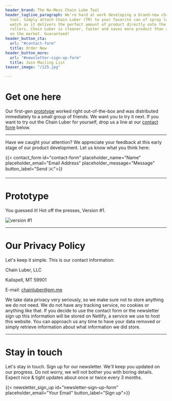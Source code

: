 ```yaml
---
header_brand: The No-Mess Chain Lube Tool
header_tagline_paragraph: We're hard at work developing a brand-new chain maintenance
  tool. Simply attach Chain Luber (TM) to your favorite can of spray lube/wax and
  watch as it delivers the perfect amount of product directly onto the o-rings and
  rollers. Chain Luber is cleaner, faster and saves more product than anything else
  on the market. Guaranteed!
header_button_cta:
  url: "#contact-form"
  title: Order Now
header_button_more:
  url: "#newsletter-sign-up-form"
  title: Join Mailing List
teaser_image: "/125.jpg"

---
```

# Get one here

Our first-gen [prototype](#prototype) worked right out-of-the-box and was distributed immediately to a small group of friends. We want you to try it next. If you want to try out the Chain Luber for yourself, drop us a line at our [contact form](#contact-form "Pre Order") below.

***

Have we caught your attention? We appreciate your feedback at this early stage of our product development. Let us know what you think here:

{{< contact_form id="contact-form" placeholder_name="Name" placeholder_email="Email Address" placeholder_message="Message" button_label="Send ✉️">}}

***

# Prototype

You guessed it! Hot off the presses, Version #1.

![](/122.jpg "version #1")

***

# Our Privacy Policy

Let's keep it simple. This is our contact information:

Chain Luber, LLC

Kalispell, MT 59901

E-mail: chainluber@pm.me

We take data privacy very seriously, so we make sure not to store anything we do not need. We do not have any tracking service, no cookies or anything like that. If you decide to use the contact form or the newsletter sign up this information will be stored on Netlify, a service we use to host this website. You can approach us any time to have your data removed or simply retrieve information about what information we did store.

***

# Stay in touch

Let's stay in touch. Sign up for our newsletter. We'll keep you updated on our progress. Do not worry, we will not bother you with boring details. Expect nice & tight updates about once or twice every 3 months.

{{< newsletter_sign_up id="newsletter-sign-up-form" placeholder_email="Your Email" button_label="Sign up">}}